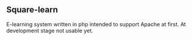 Square-learn
------
E-learning system written in php intended to support Apache at first.
At development stage not usable yet.

